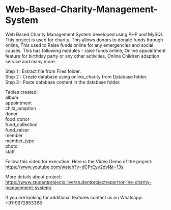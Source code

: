# Web-Based-Charity-Management-System

Web Based Charity Management System developed using PHP and MySQL. This project is used for charity. This allows donors to donate funds through online, This used to  Raise funds online for any emergencies and social causes. This has following modules - raise funds online, Online appointment feature for birthday party or any other activities, Online Children adaption service and many more.

Step 1 : Extract file from Files folder.<br>
Step 2 : Create database using online_charity from Database folder.<br>
Step 3 : Paste database content in the database folder.<br>

Tables created:<br>
  album		<br>
	appointment		<br>
	child_adoption		<br>
	donor		<br>
	food_donor		<br>
	fund_collection		<br>
	fund_raiser		<br>
	member		<br>
	member_type		<br>
	photo		<br>
	staff<br>

Follow this video for execution. Here is the Video Demo of the project:<br>
https://www.youtube.com/watch?v=dCPrEyv2dvI&t=13s

More details about project:<br>
https://www.studentprojects.live/studentprojectreport/online-charity-management-system/

If you are looking for additional features contact us on Whatsapp:<br>
+91-9972853368
